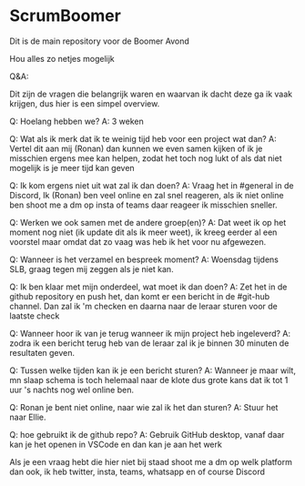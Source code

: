# ScrumBoomer

Dit is de main repository voor de Boomer Avond

Hou alles zo netjes mogelijk

Q&A:

Dit zijn de vragen die belangrijk waren en waarvan ik dacht deze ga ik vaak krijgen, dus hier is een simpel overview.

Q: Hoelang hebben we?
A: 3 weken

Q: Wat als ik merk dat ik te weinig tijd heb voor een project wat dan?
A: Vertel dit aan mij (Ronan) dan kunnen we even samen kijken of ik je misschien ergens mee kan helpen,
zodat het toch nog lukt of als dat niet mogelijk is je meer tijd kan geven

Q: Ik kom ergens niet uit wat zal ik dan doen?
A: Vraag het in #general in de Discord, Ik (Ronan) ben veel online en zal snel reageren,
als ik niet online ben shoot me a dm op insta of teams daar reageer ik misschien sneller.

Q: Werken we ook samen met de andere groep(en)?
A: Dat weet ik op het moment nog niet (ik update dit als ik meer weet), ik kreeg eerder al een voorstel maar omdat dat zo vaag was heb ik het voor nu afgewezen.

Q: Wanneer is het verzamel en bespreek moment?
A: Woensdag tijdens SLB, graag tegen mij zeggen als je niet kan.

Q: Ik ben klaar met mijn onderdeel, wat moet ik dan doen?
A: Zet het in de github repository en push het, dan komt er een bericht in de #git-hub channel.
Dan zal ik 'm checken en daarna naar de leraar sturen voor de laatste check

Q: Wanneer hoor ik van je terug wanneer ik mijn project heb ingeleverd?
A: zodra ik een bericht terug heb van de leraar zal ik je binnen 30 minuten de resultaten geven.

Q: Tussen welke tijden kan ik je een bericht sturen?
A: Wanneer je maar wilt, mn slaap schema is toch helemaal naar de klote dus grote kans dat ik tot 1 uur 's nachts nog wel online ben.

Q: Ronan je bent niet online, naar wie zal ik het dan sturen?
A: Stuur het naar Ellie.

Q: hoe gebruikt ik de github repo?
A: Gebruik GitHub desktop, vanaf daar kan je het openen in VSCode en dan kan je aan het werk

Als je een vraag hebt die hier niet bij staad shoot me a dm op welk platform dan ook, ik heb twitter, insta, teams, whatsapp en of course Discord
